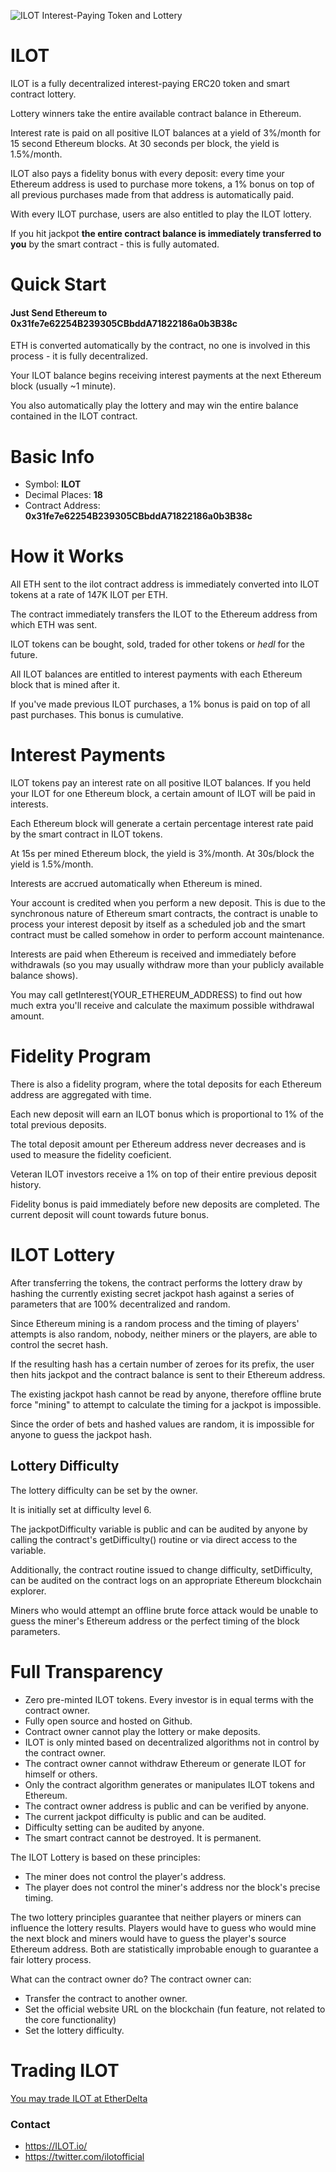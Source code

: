 ![ILOT Interest-Paying Token and Lottery](https://i.imgur.com/1jOveus.png)

# ILOT

ILOT is a fully decentralized interest-paying ERC20 token and smart contract lottery. 

Lottery winners take the entire available contract balance in Ethereum.

Interest rate is paid on all positive ILOT balances at a yield of 3%/month for 15 second Ethereum blocks. At 30 seconds per block, the yield is 1.5%/month.

ILOT also pays a fidelity bonus with every deposit: every time your Ethereum address is used to purchase more tokens, a 1% bonus on top of all previous purchases made from that address is automatically paid. 

With every ILOT purchase, users are also entitled to play the ILOT lottery. 

If you hit jackpot **the entire contract balance is immediately transferred to you** by the smart contract - this is fully automated.

# Quick Start

#### Just Send Ethereum to 0x31fe7e62254B239305CBbddA71822186a0b3B38c

ETH is converted automatically by the contract, no one is involved in this process - it is fully decentralized. 

Your ILOT balance begins receiving interest payments at the next Ethereum block (usually ~1 minute). 

You also automatically play the lottery and may win the entire balance contained in the ILOT contract.

# Basic Info 

* Symbol: **ILOT**
* Decimal Places: **18**
* Contract Address: **0x31fe7e62254B239305CBbddA71822186a0b3B38c**

# How it Works 

All ETH sent to the ilot contract address is immediately converted into ILOT tokens at a rate of 147K ILOT per ETH. 

The contract immediately transfers the ILOT to the Ethereum address from which ETH was sent.

ILOT tokens can be bought, sold, traded for other tokens or *hedl* for the future. 

All ILOT balances are entitled to interest payments with each Ethereum block that is mined after it.

If you've made previous ILOT purchases, a 1% bonus is paid on top of all past purchases. This bonus is cumulative. 

# Interest Payments

ILOT tokens pay an interest rate on all positive ILOT balances. If you held your ILOT for one Ethereum block, a certain amount of ILOT will be paid in interests.

Each Ethereum block will generate a certain percentage interest rate paid by the smart contract in ILOT tokens.

At 15s per mined Ethereum block, the yield is 3%/month. At 30s/block the yield is 1.5%/month.

Interests are accrued automatically when Ethereum is mined. 

Your account is credited when you perform a new deposit. This is due to the synchronous nature of Ethereum smart contracts,
the contract is unable to process your interest deposit by itself as a scheduled job and the smart contract must be called somehow
in order to perform account maintenance.

Interests are paid when Ethereum is received and immediately before withdrawals (so you may usually withdraw more than your publicly available balance shows). 

You may call getInterest(YOUR_ETHEREUM_ADDRESS) to find out how much extra you'll receive and calculate the maximum possible withdrawal amount.  

# Fidelity Program

There is also a fidelity program, where the total deposits for each Ethereum address are aggregated with time.

Each new deposit will earn an ILOT bonus which is proportional to 1% of the total previous deposits.

The total deposit amount per Ethereum address never decreases and is used to measure the fidelity coeficient.

Veteran ILOT investors receive a 1% on top of their entire previous deposit history.

Fidelity bonus is paid immediately before new deposits are completed. The current deposit will count towards future bonus.

# ILOT Lottery

After transferring the tokens, the contract performs the lottery draw by hashing the currently existing secret jackpot hash against a series of parameters that are 100% decentralized and random.

Since Ethereum mining is a random process and the timing of players' attempts is also random, nobody, neither miners or the players, are able to control the secret hash.

If the resulting hash has a certain number of zeroes for its prefix, the user then hits jackpot and the contract balance is sent to their Ethereum address.

The existing jackpot hash cannot be read by anyone, therefore offline brute force "mining" to attempt to calculate the timing for a jackpot is impossible.

Since the order of bets and hashed values are random, it is impossible for anyone to guess the jackpot hash.

## Lottery Difficulty

The lottery difficulty can be set by the owner. 

It is initially set at difficulty level 6. 

The jackpotDifficulty variable is public and can be audited by anyone by calling the contract's getDifficulty() routine or via direct access to the variable.

Additionally, the contract routine issued to change difficulty, setDifficulty, can be audited on the contract logs on an appropriate Ethereum blockchain explorer.

Miners who would attempt an offline brute force attack would be unable to guess the miner's Ethereum address or the perfect timing of the block parameters.

# Full Transparency

* Zero pre-minted ILOT tokens. Every investor is in equal terms with the contract owner.
* Fully open source and hosted on Github.
* Contract owner cannot play the lottery or make deposits.
* ILOT is only minted based on decentralized algorithms not in control by the contract owner.
* The contract owner cannot withdraw Ethereum or generate ILOT for himself or others.
* Only the contract algorithm generates or manipulates ILOT tokens and Ethereum.
* The contract owner address is public and can be verified by anyone.
* The current jackpot difficulty is public and can be audited.
* Difficulty setting can be audited by anyone.
* The smart contract cannot be destroyed. It is permanent.

The ILOT Lottery is based on these principles:
* The miner does not control the player's address.
* The player does not control the miner's address nor the block's precise timing.

The two lottery principles guarantee that neither players or miners can influence the lottery results. Players would have to guess who would mine the next block and miners would
have to guess the player's source Ethereum address. Both are statistically improbable enough to guarantee a fair lottery process.

What can the contract owner do? The contract owner can:
* Transfer the contract to another owner.
* Set the official website URL on the blockchain (fun feature, not related to the core functionality)
* Set the lottery difficulty. 

# Trading ILOT

[You may trade ILOT at EtherDelta](https://etherdelta.com/#0x31fe7e62254b239305cbbdda71822186a0b3b38c-ETH)

  
### Contact

* https://ILOT.io/  
* https://twitter.com/ilotofficial